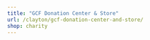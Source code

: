 ```yaml
---
title: "GCF Donation Center & Store"
url: /clayton/gcf-donation-center-and-store/
shop: charity
---
```

